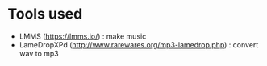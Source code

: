 
# Tools used

* LMMS (https://lmms.io/) : make music
* LameDropXPd (http://www.rarewares.org/mp3-lamedrop.php) : convert wav to mp3

